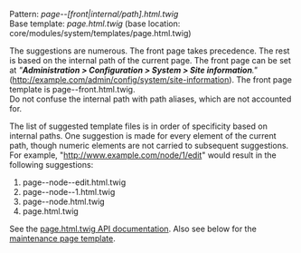 Pattern: _page--\[front|internal/path\].html.twig_  
Base template: _page.html.twig_ (base location: core/modules/system/templates/page.html.twig)

The suggestions are numerous. The front page takes precedence. The rest is based on the internal path of the current page. The front page can be set at _"**Administration > Configuration > System > Site information**."_ (<http://example.com/admin/config/system/site-information>). The front page template is page--front.html.twig.  
Do not confuse the internal path with path aliases, which are not accounted for.

The list of suggested template files is in order of specificity based on internal paths. One suggestion is made for every element of the current path, though numeric elements are not carried to subsequent suggestions. For example, "<http://www.example.com/node/1/edit>" would result in the following suggestions:

1. page--node--edit.html.twig
2. page--node--1.html.twig
3. page--node.html.twig
4. page.html.twig

See the [page.html.twig API documentation](https://api.drupal.org/api/drupal/core!modules!system!templates!page.html.twig/8). Also see below for the [maintenance page template](#maintenance-page).